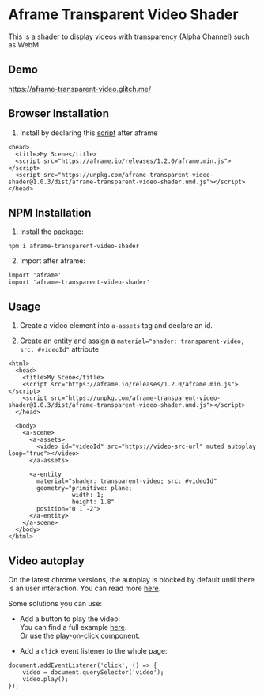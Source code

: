 # Aframe Transparent Video Shader

This is a shader to display videos with transparency (Alpha Channel) such as WebM.

## Demo

https://aframe-transparent-video.glitch.me/

## Browser Installation

1. Install by declaring this [script](./dist/aframe-transparent-video-shader.umd.js) after aframe

```
<head>
  <title>My Scene</title>
  <script src="https://aframe.io/releases/1.2.0/aframe.min.js"></script>
  <script src="https://unpkg.com/aframe-transparent-video-shader@1.0.3/dist/aframe-transparent-video-shader.umd.js"></script>
</head>
```

## NPM Installation

1. Install the package:
```
npm i aframe-transparent-video-shader
```

2. Import after aframe:
```
import 'aframe'
import 'aframe-transparent-video-shader'
```

## Usage

1. Create a video element into `a-assets` tag and declare an id.

2. Create an entity and assign a `material="shader: transparent-video; src: #videoId"` attribute

```
<html>
  <head>
    <title>My Scene</title>
    <script src="https://aframe.io/releases/1.2.0/aframe.min.js"></script>
    <script src="https://unpkg.com/aframe-transparent-video-shader@1.0.3/dist/aframe-transparent-video-shader.umd.js"></script>
  </head>

  <body>
    <a-scene>
      <a-assets>
        <video id="videoId" src="https://video-src-url" muted autoplay loop="true"></video>
      </a-assets>
      
      <a-entity
        material="shader: transparent-video; src: #videoId"
        geometry="primitive: plane;
                  width: 1;
                  height: 1.8"
        position="0 1 -2">
      </a-entity>
    </a-scene>
  </body>
</html>
```

## Video autoplay

On the latest chrome versions, the autoplay is blocked by default until there is an user interaction.
You can read more [here](https://aframe.io/docs/1.2.0/components/material.html#video-textures).

Some solutions you can use:

* Add a button to play the video:  
You can find a full example [here](https://github.com/aframevr/aframe/blob/master/examples/test/video/index.html).  
Or use the [play-on-click](https://github.com/aframevr/aframe/blob/master/examples/js/play-on-click.js) component.

* Add a `click` event listener to the whole page:
```
document.addEventListener('click', () => {
    video = document.querySelector('video');
    video.play();
});
``` 